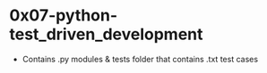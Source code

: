 # 0x07-python-test_driven_development
- Contains .py modules & tests folder that contains .txt test cases
